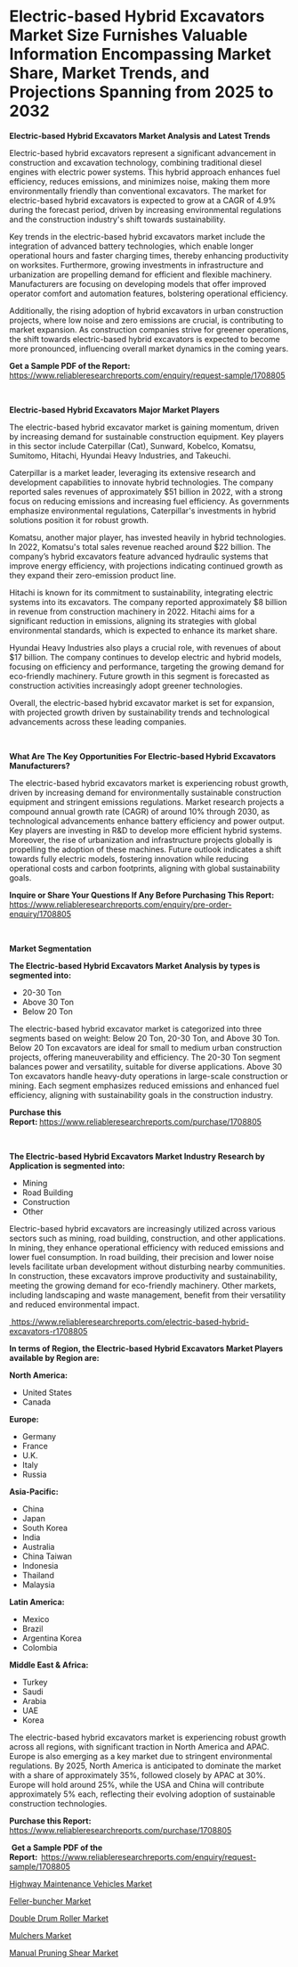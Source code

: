 <p><h1>Electric-based Hybrid Excavators Market Size Furnishes Valuable Information Encompassing Market Share, Market Trends, and Projections Spanning from 2025 to 2032</h1></p><p><strong>Electric-based Hybrid Excavators Market Analysis and Latest Trends</strong></p>
<p><p>Electric-based hybrid excavators represent a significant advancement in construction and excavation technology, combining traditional diesel engines with electric power systems. This hybrid approach enhances fuel efficiency, reduces emissions, and minimizes noise, making them more environmentally friendly than conventional excavators. The market for electric-based hybrid excavators is expected to grow at a CAGR of 4.9% during the forecast period, driven by increasing environmental regulations and the construction industry's shift towards sustainability.</p><p>Key trends in the electric-based hybrid excavators market include the integration of advanced battery technologies, which enable longer operational hours and faster charging times, thereby enhancing productivity on worksites. Furthermore, growing investments in infrastructure and urbanization are propelling demand for efficient and flexible machinery. Manufacturers are focusing on developing models that offer improved operator comfort and automation features, bolstering operational efficiency.</p><p>Additionally, the rising adoption of hybrid excavators in urban construction projects, where low noise and zero emissions are crucial, is contributing to market expansion. As construction companies strive for greener operations, the shift towards electric-based hybrid excavators is expected to become more pronounced, influencing overall market dynamics in the coming years.</p></p>
<p><strong>Get a Sample PDF of the Report:&nbsp;</strong> <a href="https://www.reliableresearchreports.com/enquiry/request-sample/1708805?utm_campaign=33&utm_medium=2&utm_source=Github&utm_content=ia&utm_term=27032025&utm_id=electric-based-hybrid-excavators">https://www.reliableresearchreports.com/enquiry/request-sample/1708805</a></p>
<p>&nbsp;</p>
<p><strong>Electric-based Hybrid Excavators Major Market Players</strong></p>
<p><p>The electric-based hybrid excavator market is gaining momentum, driven by increasing demand for sustainable construction equipment. Key players in this sector include Caterpillar (Cat), Sunward, Kobelco, Komatsu, Sumitomo, Hitachi, Hyundai Heavy Industries, and Takeuchi.</p><p>Caterpillar is a market leader, leveraging its extensive research and development capabilities to innovate hybrid technologies. The company reported sales revenues of approximately $51 billion in 2022, with a strong focus on reducing emissions and increasing fuel efficiency. As governments emphasize environmental regulations, Caterpillar's investments in hybrid solutions position it for robust growth.</p><p>Komatsu, another major player, has invested heavily in hybrid technologies. In 2022, Komatsu's total sales revenue reached around $22 billion. The company’s hybrid excavators feature advanced hydraulic systems that improve energy efficiency, with projections indicating continued growth as they expand their zero-emission product line.</p><p>Hitachi is known for its commitment to sustainability, integrating electric systems into its excavators. The company reported approximately $8 billion in revenue from construction machinery in 2022. Hitachi aims for a significant reduction in emissions, aligning its strategies with global environmental standards, which is expected to enhance its market share.</p><p>Hyundai Heavy Industries also plays a crucial role, with revenues of about $17 billion. The company continues to develop electric and hybrid models, focusing on efficiency and performance, targeting the growing demand for eco-friendly machinery. Future growth in this segment is forecasted as construction activities increasingly adopt greener technologies.</p><p>Overall, the electric-based hybrid excavator market is set for expansion, with projected growth driven by sustainability trends and technological advancements across these leading companies.</p></p>
<p>&nbsp;</p>
<p><strong>What Are The Key Opportunities For Electric-based Hybrid Excavators Manufacturers?</strong></p>
<p><p>The electric-based hybrid excavators market is experiencing robust growth, driven by increasing demand for environmentally sustainable construction equipment and stringent emissions regulations. Market research projects a compound annual growth rate (CAGR) of around 10% through 2030, as technological advancements enhance battery efficiency and power output. Key players are investing in R&D to develop more efficient hybrid systems. Moreover, the rise of urbanization and infrastructure projects globally is propelling the adoption of these machines. Future outlook indicates a shift towards fully electric models, fostering innovation while reducing operational costs and carbon footprints, aligning with global sustainability goals.</p></p>
<p><strong>Inquire or Share Your Questions If Any Before Purchasing This Report:</strong> <a href="https://www.reliableresearchreports.com/enquiry/pre-order-enquiry/1708805?utm_campaign=33&utm_medium=2&utm_source=Github&utm_content=ia&utm_term=27032025&utm_id=electric-based-hybrid-excavators">https://www.reliableresearchreports.com/enquiry/pre-order-enquiry/1708805</a></p>
<p>&nbsp;</p>
<p><strong>Market Segmentation</strong></p>
<p><strong>The Electric-based Hybrid Excavators Market Analysis by types is segmented into:</strong></p>
<p><ul><li>20-30 Ton</li><li>Above 30 Ton</li><li>Below 20 Ton</li></ul></p>
<p><p>The electric-based hybrid excavator market is categorized into three segments based on weight: Below 20 Ton, 20-30 Ton, and Above 30 Ton. Below 20 Ton excavators are ideal for small to medium urban construction projects, offering maneuverability and efficiency. The 20-30 Ton segment balances power and versatility, suitable for diverse applications. Above 30 Ton excavators handle heavy-duty operations in large-scale construction or mining. Each segment emphasizes reduced emissions and enhanced fuel efficiency, aligning with sustainability goals in the construction industry.</p></p>
<p><strong>Purchase this Report:&nbsp;</strong><a href="https://www.reliableresearchreports.com/purchase/1708805?utm_campaign=33&utm_medium=2&utm_source=Github&utm_content=ia&utm_term=27032025&utm_id=electric-based-hybrid-excavators">https://www.reliableresearchreports.com/purchase/1708805</a></p>
<p>&nbsp;</p>
<p><strong>The Electric-based Hybrid Excavators Market Industry Research by Application is segmented into:</strong></p>
<p><ul><li>Mining</li><li>Road Building</li><li>Construction</li><li>Other</li></ul></p>
<p><p>Electric-based hybrid excavators are increasingly utilized across various sectors such as mining, road building, construction, and other applications. In mining, they enhance operational efficiency with reduced emissions and lower fuel consumption. In road building, their precision and lower noise levels facilitate urban development without disturbing nearby communities. In construction, these excavators improve productivity and sustainability, meeting the growing demand for eco-friendly machinery. Other markets, including landscaping and waste management, benefit from their versatility and reduced environmental impact.</p></p>
<p><a href="https://www.reliableresearchreports.com/electric-based-hybrid-excavators-r1708805?utm_campaign=33&utm_medium=2&utm_source=Github&utm_content=ia&utm_term=27032025&utm_id=electric-based-hybrid-excavators">&nbsp;https://www.reliableresearchreports.com/electric-based-hybrid-excavators-r1708805</a></p>
<p><strong>In terms of Region, the Electric-based Hybrid Excavators Market Players available by Region are:</strong></p>
<p>
    <p> <strong> North America: </strong>
        <ul>
            <li>United States</li>
            <li>Canada</li>
        </ul>
        </p> 
    <p> <strong> Europe: </strong>
        <ul>
            <li>Germany</li>
            <li>France</li>
            <li>U.K.</li>
            <li>Italy</li>
            <li>Russia</li>
        </ul>
        </p> 
    <p> <strong> Asia-Pacific: </strong>
        <ul>
            <li>China</li>
            <li>Japan</li>
            <li>South Korea</li>
            <li>India</li>
            <li>Australia</li>
            <li>China Taiwan</li>
            <li>Indonesia</li>
            <li>Thailand</li>
            <li>Malaysia</li>
        </ul>
        </p> 
    <p> <strong> Latin America: </strong>
        <ul>
            <li>Mexico</li>
            <li>Brazil</li>
            <li>Argentina Korea</li>
            <li>Colombia</li>
        </ul>
        </p> 
    <p> <strong> Middle East & Africa: </strong>
        <ul>
            <li>Turkey</li>
            <li>Saudi</li>
            <li>Arabia</li>
            <li>UAE</li>
            <li>Korea</li>
        </ul>
    </p>
    </p>
<p><p>The electric-based hybrid excavators market is experiencing robust growth across all regions, with significant traction in North America and APAC. Europe is also emerging as a key market due to stringent environmental regulations. By 2025, North America is anticipated to dominate the market with a share of approximately 35%, followed closely by APAC at 30%. Europe will hold around 25%, while the USA and China will contribute approximately 5% each, reflecting their evolving adoption of sustainable construction technologies.</p></p>
<p><strong>Purchase this Report: </strong><a href="https://www.reliableresearchreports.com/purchase/1708805?utm_campaign=33&utm_medium=2&utm_source=Github&utm_content=ia&utm_term=27032025&utm_id=electric-based-hybrid-excavators">https://www.reliableresearchreports.com/purchase/1708805</a></p>
<p>&nbsp;<strong>Get a Sample PDF of the Report:&nbsp;&nbsp;</strong><a href="https://www.reliableresearchreports.com/enquiry/request-sample/1708805?utm_campaign=33&utm_medium=2&utm_source=Github&utm_content=ia&utm_term=27032025&utm_id=electric-based-hybrid-excavators">https://www.reliableresearchreports.com/enquiry/request-sample/1708805</a></p>
<p><strong></strong></p>
<p><p><a href="https://github.com/seyalshudae7/Market-Research-Report-List-1/blob/main/highway-maintenance-vehicles-market.md?utm_campaign=33&utm_medium=2&utm_source=Github&utm_content=ia&utm_term=27032025&utm_id=electric-based-hybrid-excavators">Highway Maintenance Vehicles Market</a></p><p><a href="https://github.com/aaryaheron0c/Market-Research-Report-List-1/blob/main/feller-buncher-market.md?utm_campaign=33&utm_medium=2&utm_source=Github&utm_content=ia&utm_term=27032025&utm_id=electric-based-hybrid-excavators">Feller-buncher Market</a></p><p><a href="https://github.com/oliffzillamv/Market-Research-Report-List-1/blob/main/double-drum-roller-market.md?utm_campaign=33&utm_medium=2&utm_source=Github&utm_content=ia&utm_term=27032025&utm_id=electric-based-hybrid-excavators">Double Drum Roller Market</a></p><p><a href="https://github.com/lourdesmai100/Market-Research-Report-List-1/blob/main/mulchers-market.md?utm_campaign=33&utm_medium=2&utm_source=Github&utm_content=ia&utm_term=27032025&utm_id=electric-based-hybrid-excavators">Mulchers Market</a></p><p><a href="https://github.com/castoriffic/Market-Research-Report-List-6/blob/main/manual-pruning-shear-market.md?utm_campaign=33&utm_medium=2&utm_source=Github&utm_content=ia&utm_term=27032025&utm_id=electric-based-hybrid-excavators">Manual Pruning Shear Market</a></p></p>